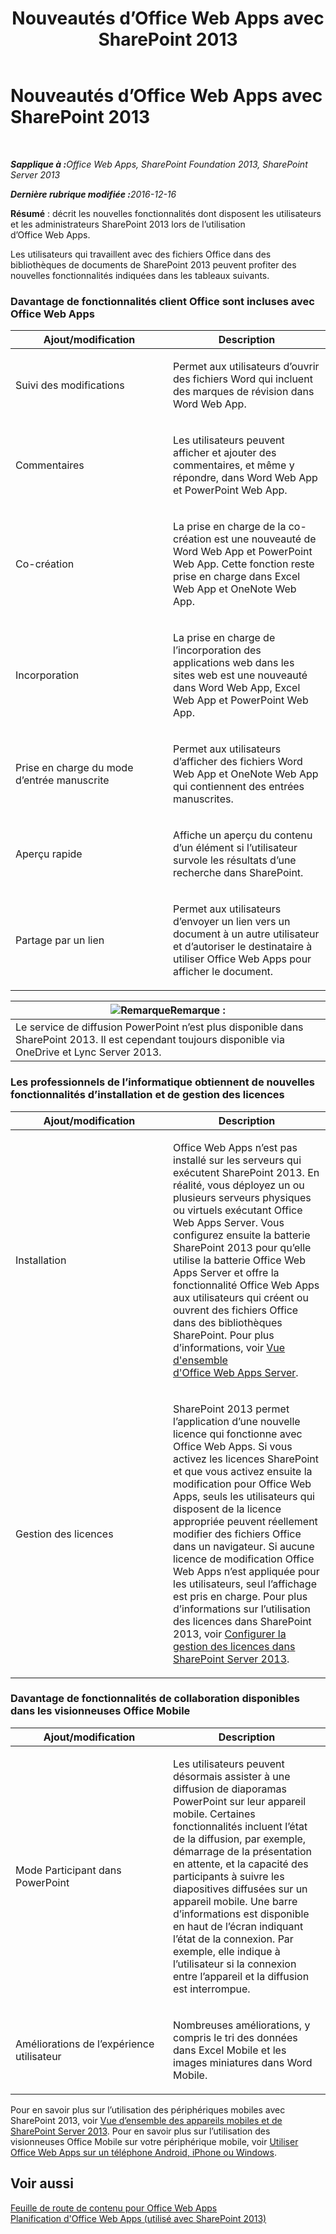 ﻿---
title: Nouveautés d’Office Web Apps avec SharePoint 2013
TOCTitle: Nouveautés d’Office Web Apps avec SharePoint 2013
ms:assetid: fc26f45c-fdd2-45be-a924-c8a1c0a5924c
ms:mtpsurl: https://technet.microsoft.com/fr-fr/library/Dn455087(v=office.15)
ms:contentKeyID: 59152167
ms.date: 12/22/2017
mtps_version: v=office.15
ms.translationtype: HT
---

# Nouveautés d’Office Web Apps avec SharePoint 2013

 

_<strong>Sapplique à :</strong>Office Web Apps, SharePoint Foundation 2013, SharePoint Server 2013_

_<strong>Dernière rubrique modifiée :</strong>2016-12-16_

**Résumé** : décrit les nouvelles fonctionnalités dont disposent les utilisateurs et les administrateurs SharePoint 2013 lors de l’utilisation d’Office Web Apps.


Les utilisateurs qui travaillent avec des fichiers Office dans des bibliothèques de documents de SharePoint 2013 peuvent profiter des nouvelles fonctionnalités indiquées dans les tableaux suivants.

### Davantage de fonctionnalités client Office sont incluses avec Office Web Apps

<table>
<colgroup>
<col style="width: 50%" />
<col style="width: 50%" />
</colgroup>
<thead>
<tr class="header">
<th>Ajout/modification</th>
<th>Description</th>
</tr>
</thead>
<tbody>
<tr class="odd">
<td><p>Suivi des modifications</p></td>
<td><p>Permet aux utilisateurs d’ouvrir des fichiers Word qui incluent des marques de révision dans Word Web App.</p></td>
</tr>
<tr class="even">
<td><p>Commentaires</p></td>
<td><p>Les utilisateurs peuvent afficher et ajouter des commentaires, et même y répondre, dans Word Web App et PowerPoint Web App.</p></td>
</tr>
<tr class="odd">
<td><p>Co-création</p></td>
<td><p>La prise en charge de la co-création est une nouveauté de Word Web App et PowerPoint Web App. Cette fonction reste prise en charge dans Excel Web App et OneNote Web App.</p></td>
</tr>
<tr class="even">
<td><p>Incorporation</p></td>
<td><p>La prise en charge de l’incorporation des applications web dans les sites web est une nouveauté dans Word Web App, Excel Web App et PowerPoint Web App.</p></td>
</tr>
<tr class="odd">
<td><p>Prise en charge du mode d’entrée manuscrite</p></td>
<td><p>Permet aux utilisateurs d’afficher des fichiers Word Web App et OneNote Web App qui contiennent des entrées manuscrites.</p></td>
</tr>
<tr class="even">
<td><p>Aperçu rapide</p></td>
<td><p>Affiche un aperçu du contenu d’un élément si l’utilisateur survole les résultats d’une recherche dans SharePoint.</p></td>
</tr>
<tr class="odd">
<td><p>Partage par un lien</p></td>
<td><p>Permet aux utilisateurs d’envoyer un lien vers un document à un autre utilisateur et d’autoriser le destinataire à utiliser Office Web Apps pour afficher le document.</p></td>
</tr>
</tbody>
</table>


<table>
<thead>
<tr class="header">
<th><img src="images/JJ219459.note(Office.15).gif" title="Remarque" alt="Remarque" /><strong>Remarque :</strong></th>
</tr>
</thead>
<tbody>
<tr class="odd">
<td>Le service de diffusion PowerPoint n’est plus disponible dans SharePoint 2013. Il est cependant toujours disponible via OneDrive et Lync Server 2013.</td>
</tr>
</tbody>
</table>


### Les professionnels de l’informatique obtiennent de nouvelles fonctionnalités d’installation et de gestion des licences

<table>
<colgroup>
<col style="width: 50%" />
<col style="width: 50%" />
</colgroup>
<thead>
<tr class="header">
<th>Ajout/modification</th>
<th>Description</th>
</tr>
</thead>
<tbody>
<tr class="odd">
<td><p>Installation</p></td>
<td><p>Office Web Apps n’est pas installé sur les serveurs qui exécutent SharePoint 2013. En réalité, vous déployez un ou plusieurs serveurs physiques ou virtuels exécutant Office Web Apps Server. Vous configurez ensuite la batterie SharePoint 2013 pour qu’elle utilise la batterie Office Web Apps Server et offre la fonctionnalité Office Web Apps aux utilisateurs qui créent ou ouvrent des fichiers Office dans des bibliothèques SharePoint. Pour plus d’informations, voir <a href="office-web-apps-server-overview.md">Vue d'ensemble d'Office Web Apps Server</a>.</p></td>
</tr>
<tr class="even">
<td><p>Gestion des licences</p></td>
<td><p>SharePoint 2013 permet l’application d’une nouvelle licence qui fonctionne avec Office Web Apps. Si vous activez les licences SharePoint et que vous activez ensuite la modification pour Office Web Apps, seuls les utilisateurs qui disposent de la licence appropriée peuvent réellement modifier des fichiers Office dans un navigateur. Si aucune licence de modification Office Web Apps n’est appliquée pour les utilisateurs, seul l’affichage est pris en charge. Pour plus d’informations sur l’utilisation des licences dans SharePoint 2013, voir <a href="https://technet.microsoft.com/fr-fr/library/jj219627(v=office.15)">Configurer la gestion des licences dans SharePoint Server 2013</a>.</p></td>
</tr>
</tbody>
</table>


### Davantage de fonctionnalités de collaboration disponibles dans les visionneuses Office Mobile

<table>
<colgroup>
<col style="width: 50%" />
<col style="width: 50%" />
</colgroup>
<thead>
<tr class="header">
<th>Ajout/modification</th>
<th>Description</th>
</tr>
</thead>
<tbody>
<tr class="odd">
<td><p>Mode Participant dans PowerPoint</p></td>
<td><p>Les utilisateurs peuvent désormais assister à une diffusion de diaporamas PowerPoint sur leur appareil mobile. Certaines fonctionnalités incluent l’état de la diffusion, par exemple, démarrage de la présentation en attente, et la capacité des participants à suivre les diapositives diffusées sur un appareil mobile. Une barre d’informations est disponible en haut de l’écran indiquant l’état de la connexion. Par exemple, elle indique à l’utilisateur si la connexion entre l’appareil et la diffusion est interrompue.</p></td>
</tr>
<tr class="even">
<td><p>Améliorations de l’expérience utilisateur</p></td>
<td><p>Nombreuses améliorations, y compris le tri des données dans Excel Mobile et les images miniatures dans Word Mobile.</p></td>
</tr>
</tbody>
</table>


Pour en savoir plus sur l’utilisation des périphériques mobiles avec SharePoint 2013, voir [Vue d’ensemble des appareils mobiles et de SharePoint Server 2013](https://technet.microsoft.com/fr-fr/library/fp161351\(v=office.15\)). Pour en savoir plus sur l’utilisation des visionneuses Office Mobile sur votre périphérique mobile, voir [Utiliser Office Web Apps sur un téléphone Android, iPhone ou Windows](http://go.microsoft.com/fwlink/p/?linkid=271045).

## Voir aussi


[Feuille de route de contenu pour Office Web Apps](content-roadmap-for-office-web-apps-server.md)  
[Planification d'Office Web Apps (utilisé avec SharePoint 2013)](plan-office-web-apps-used-with-sharepoint-2013.md)  
  

[](plan-office-web-apps-used-with-sharepoint-2013.md)


